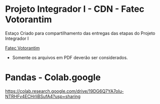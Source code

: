 # Projeto Integrador I - CDN - Fatec Votorantim

Estaço Criado para compartilhamento das entregas das etapas do Projeto Integrador I

[Fatec Votorantim](https://fatecvotorantim.cps.sp.gov.br/)

* Somente os arquivos em PDF deverão ser considerados.

# Pandas - Colab.google

https://colab.research.google.com/drive/19DG6Q7YA7oIu-NTRHFv4ECHrliBSufA4?usp=sharing
